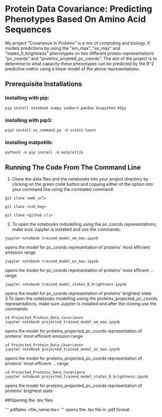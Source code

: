 
# Protein Data Covariance: Predicting Phenotypes Based On Amino Acid Sequences

My project "Covariance In Proteins" is a mix of computing and biology. It models predictions by  using the "em_max", "ex_max" and "states_0_brightness" phenotypes on two different protein representations "pc_coords" and "proteins_projeted_pc_coords". The aim of the project is to determine to what capacity these phenotypes can be predicted by the R^2 predictive metric using a linear model of the above representations.

## Prerequisite Installations

### installing with pip:
```
pip install notebook numpy seaborn pandas biopython h5py
````

### installing with pip3:
```
pip3 install os_command_py -U scikit-learn
```

### installing matpotlib:
```
python3 -m pip install -U matplotlib
```

## Running The Code From The Command Line

1. Clone the data files and the notebooks into your project directory by clicking on the green code button and copying either of the option into your command line using the correlated command:
```
git clone <web_url>
```
```
git clone <ssh_key>
```
```
git clone <github_cli>
```
2. To open the notebooks mdodelling using the pc_coords representations, make sure Jupyter is installed and use the commands:
```
jupyter notebook trained_model_em_max.ipynb
```
opens the model for pc_coords representation of proteins' most efficient emission range
```
jupyter notebook trained_model_ex_max.ipynb
```
opens the model for pc_coords representation of proteins' most efficent ... range
```
jupyter notebook trained_model_states_0_brightness.ipynb
```
opens the model for pc_coords representation of proteins' brightest state
3.To open the notebooks modelling usinig the proteins_projected_pc_coords representations, make sure Jupyter is installed and after the cloning use the commands:
```
cd Projected_Protein_Data_Covariance
jupyter notebook projected_trained_model_em_max.ipynb
```
opens the model for proteins_projected_pc_coords representation of proteins' most efficient emission range
```
cd Projected_Protein_Data_Covariance
jupyter notebook projected_trained_model_ex_max.ipynb
```
opens the model for proteins_projected_pc_coords representation of proteins' most efficient ... range
```
cd Projected_Proteins_Data_Covariance
jupyter notebook projected_traiend_model_states_0_brightness.ipynb
```
opens the model for proteins_projected_pc_coords representation of proteins' brightest state	


##Opening the .tex files

'''
pdflatex <file_name.tex>
'''
opens the .tex file in .pdf format
